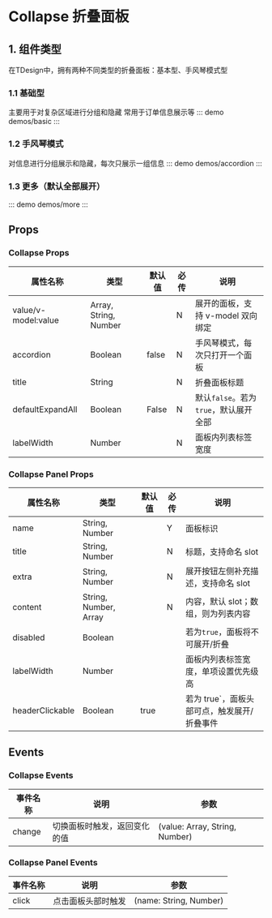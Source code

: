 # Collapse 折叠面板

## 1. 组件类型
在TDesign中，拥有两种不同类型的折叠面板：基本型、手风琴模式型

### 1.1 基础型
主要用于对复杂区域进行分组和隐藏 常用于订单信息展示等
::: demo demos/basic
:::

### 1.2 手风琴模式
对信息进行分组展示和隐藏，每次只展示一组信息
::: demo demos/accordion
:::

### 1.3 更多（默认全部展开）
::: demo demos/more
:::

## Props

### Collapse Props

| 属性名称            | 类型                  | 默认值 | 必传 | 说明                                  |
| ------------------- | --------------------- | ------ | ---- | ------------------------------------- |
| value/v-model:value | Array, String, Number |        | N    | 展开的面板，支持 v-model 双向绑定     |
| accordion           | Boolean               | false  | N    | 手风琴模式，每次只打开一个面板        |
| title               | String                |        | N    | 折叠面板标题                          |
| defaultExpandAll    | Boolean               | False  | N    | 默认`false`。若为`true`，默认展开全部 |
| labelWidth          | Number                |        | N    | 面板内列表标签宽度                    |

### Collapse Panel Props

| 属性名称        | 类型                  | 默认值 | 必传 | 说明                                        |
| --------------- | --------------------- | ------ | ---- | ------------------------------------------- |
| name            | String, Number        |        | Y    | 面板标识                                    |
| title           | String, Number        |        | N    | 标题，支持命名 slot                         |
| extra           | String, Number        |        | N    | 展开按钮左侧补充描述，支持命名 slot         |
| content         | String, Number, Array |        | N    | 内容，默认 slot；数组，则为列表内容         |
| disabled        | Boolean               |        |      | 若为`true`，面板将不可展开/折叠             |
| labelWidth      | Number                |        |      | 面板内列表标签宽度，单项设置优先级高        |
| headerClickable | Boolean               | true   |      | 若为 true`，面板头部可点，触发展开/折叠事件 |

## Events

### Collapse Events

| 事件名称 | 说明                         | 参数                           |
| -------- | ---------------------------- | ------------------------------ |
| change   | 切换面板时触发，返回变化的值 | (value: Array, String, Number) |

### Collapse Panel Events

| 事件名称 | 说明               | 参数                   |
| -------- | ------------------ | ---------------------- |
| click    | 点击面板头部时触发 | (name: String, Number) |
